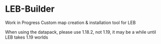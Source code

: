 # LEB-Builder
Work in Progress Custom map creation & installation tool for LEB

When using the datapack, please use 1.18.2, not 1.19, it may be a while until LEB takes 1.19 worlds
